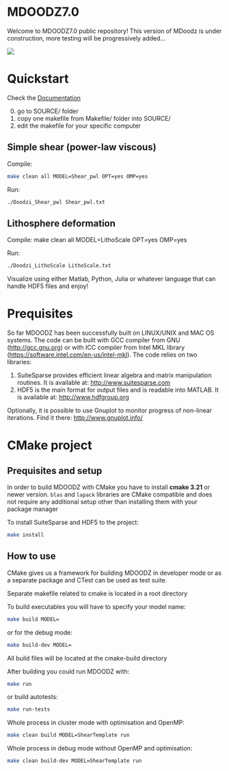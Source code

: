 # MDOODZ7.0

Welcome to MDOODZ7.0 public repository!
This version of MDoodz is under construction, more testing will be progressively added...

![](/images/Compression_Symmetric.gif)

# Quickstart

Check the [Documentation](https://github.com/tduretz/MDOODZ6.0/blob/master/Documentation/MDOODZ_docu.pdf)

0. go to SOURCE/ folder
1. copy one makefile from Makefile/ folder into SOURCE/
2. edit the makefile for your specific computer

## Simple shear (power-law viscous)

Compile: 
```bash
make clean all MODEL=Shear_pwl OPT=yes OMP=yes
```

Run:
```bash
./Doodzi_Shear_pwl Shear_pwl.txt
```

## Lithosphere deformation
Compile: make clean all MODEL=LithoScale OPT=yes OMP=yes

Run: 
```bash
./Doodzi_LithoScale LithoScale.txt
```

Visualize using either Matlab, Python, Julia or whatever language that can handle HDF5 files and enjoy!

# Prequisites

So far MDOODZ has been successfully built on LINUX/UNIX and MAC OS systems. The code can be built with GCC compiler from GNU (http://gcc.gnu.org) or with ICC compiler from Intel MKL library (https://software.intel.com/en-us/intel-mkl).
The code relies on two libraries: <br>
1. SuiteSparse provides efficient linear algebra and matrix manipulation routines. It is available at: http://www.suitesparse.com <br>
2. HDF5 is the main format for output files and is readable into MATLAB. It is available at: http://www.hdfgroup.org <br>

Optionally, it is possible to use Gnuplot to monitor progress of non-linear iterations. Find it there: http://www.gnuplot.info/

# CMake project

## Prequisites and setup

In order to build MDOODZ with CMake you have to install **cmake 3.21** or newer version.
`blas` and `lapack` libraries are CMake compatible and does not require any additional setup other than installing them with your package manager

To install SuiteSparse and HDF5 to the project:

```bash
make install
```

## How to use

CMake gives us a framework for building MDOODZ in developer mode or as a separate package and CTest can be used as test suite.

Separate makefile related to cmake is located in a root directory

To build executables you will have to specify your model name:
```bash
make build MODEL=
```

or for the debug mode:

```bash
make build-dev MODEL=
```

All build files will be located at the cmake-build directory

After building you could run MDOODZ with:
```bash
make run
```

or build autotests:
```bash
make run-tests
```

Whole process in cluster mode with optimisation and OpenMP:

```bash
make clean build MODEL=ShearTemplate run
```

Whole process in debug mode without OpenMP and optimisation:

```bash
make clean build-dev MODEL=ShearTemplate run
```
